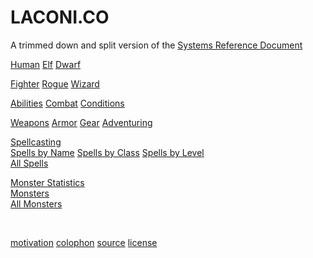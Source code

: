 
# LACONI.CO

<p class="subtitle">A trimmed down and split version of the <a href="https://dnd.wizards.com/articles/features/systems-reference-document-srd">Systems Reference Document</a></p>


<a class="major" href="human.html">Human</a>
<a class="major" href="elf.html">Elf</a>
<a class="major" href="dwarf.html">Dwarf</a>

<a class="major" href="fighter.html">Fighter</a>
<a class="major" href="rogue.html">Rogue</a>
<a class="major" href="wizard.html">Wizard</a>

<a class="major" href="abilities.html">Abilities</a>
<a class="major" href="combat.html">Combat</a>
<a class="major" href="conditions.html">Conditions</a>

<a class="major" href="weapons.html">Weapons</a>
<a class="major" href="armor.html">Armor</a>
<a class="major" href="gear.html">Gear</a>
<a class="major" href="adventuring.html">Adventuring</a>

<a class="major" href="spellcasting.html">Spellcasting</a>
<br />
<a class="major" href="spells_by_name.html">Spells by Name</a>
<a class="major" href="spells_by_class.html">Spells by Class</a>
<a class="major" href="spells_by_level.html">Spells by Level</a>
<br />
<a class="major" href="spells.html">All Spells</a>

<a class="major" href="monster_statistics.html">Monster Statistics</a>
<br />
<a class="major" href="monsters_by_name.html">Monsters</a>
<br />
<a class="major" href="monsters.html">All Monsters</a>

<br />

<a href="motivation.html">motivation</a>
<a href="colophon.html">colophon</a>
<a href="https://github.com/jmettraux/laconi.co">source</a>
<a href="ogl.html">license</a>

